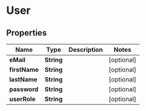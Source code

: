

# User

## Properties

Name | Type | Description | Notes
------------ | ------------- | ------------- | -------------
**eMail** | **String** |  |  [optional]
**firstName** | **String** |  |  [optional]
**lastName** | **String** |  |  [optional]
**password** | **String** |  |  [optional]
**userRole** | **String** |  |  [optional]




